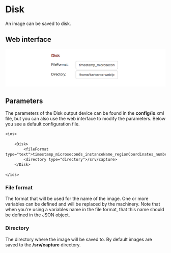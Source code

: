 # Disk

An image can be saved to disk.

## Web interface 

![Disk io](1_disk-io.png)

## Parameters

The parameters of the Disk output device can be found in the **config/io**.xml file, but you can also use the web interface to modify the parameters. Below you see a default configuration file.

	<ios>

	    <Disk>
	    	<fileFormat type="text">timestamp_microseconds_instanceName_regionCoordinates_numberOfChanges_token.jpg</fileFormat>
	    	<directory type="directory">/srv/capture>
	    </Disk>
		    
	</ios>

### File format

The format that will be used for the name of the image. One or more variables can be defined and will be replaced by the machinery. Note that when you're using a variables name in the file format, that this name should be defined in the JSON object.

### Directory

The directory where the image will be saved to. By default images are saved to the **/srv/capture** directory.